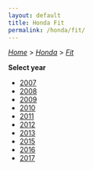 ```yaml
---
layout: default
title: Honda Fit
permalink: /honda/fit/
---
```

[*Home*](/) > [*Honda*](/honda/) > [*Fit*](/honda/fit/)

**Select year**

- [2007](/honda/fit/2007/)
- [2008](/honda/fit/2008/)
- [2009](/honda/fit/2009/)
- [2010](/honda/fit/2010/)
- [2011](/honda/fit/2011/)
- [2012](/honda/fit/2012/)
- [2013](/honda/fit/2013/)
- [2015](/honda/fit/2015/)
- [2016](/honda/fit/2016/)
- [2017](/honda/fit/2017/)